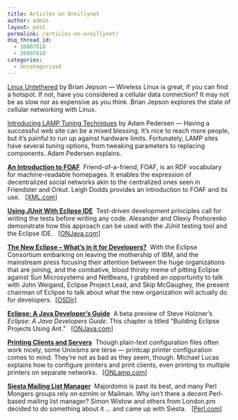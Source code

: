 ```yaml
---
title: Articles on Oreillynet
author: admin
layout: post
permalink: /articles-on-oreillynet/
dsq_thread_id:
  - 26007810
  - 26007810
categories:
  - Uncategorized
---
```

[Linux Untethered][1] by Brian Jepson &#8212; Wireless Linux is great, if you can find a hotspot. If not, have you considered a cellular data connection? It may not be as slow nor as expensive as you think. Brian Jepson explores the state of cellular networking with Linux.

[Introducing LAMP Tuning Techniques][2] by Adam Pedersen &#8212; Having a successful web site can be a mixed blessing. It&#8217;s nice to reach more people, but it&#8217;s painful to run up against hardware limits. Fortunately, LAMP sites have several tuning options, from tweaking parameters to replacing components. Adam Pedersen explains.

[**An Introduction to FOAF**][3]&nbsp; Friend-of-a-friend, FOAF, is an RDF vocabulary for machine-readable homepages. It enables the expression of decentralized social networks akin to the centralized ones seen in Friendster and Orkut. Leigh Dodds provides an introduction to FOAF and its use. &nbsp; [[XML.com]][4] 

[**Using JUnit With Eclipse IDE**][5]&nbsp; Test-driven development principles call for writing the tests before writing any code. Alexander and Olexiy Prohorenko demonstrate how this approach can be used with the JUnit testing tool and the Eclipse IDE. &nbsp; [[ONJava.com]][6]

[**The New Eclipse &#8211; What&#8217;s in it for Developers?**][7]&nbsp; With the Eclipse Consortium embarking on leaving the mothership of IBM, and the mainstream press focusing their attention between the huge organizations that are joining, and the combative, blood thirsty meme of pitting Eclipse against Sun Microsystems and NetBeans, I grabbed an opportunity to talk with John Weigand, Eclipse Project Lead, and Skip McGaughey, the present chairman of Eclipse to talk about what the new organization will actually do for developers.&nbsp; [[OSDir]][8]

[**Eclipse: A Java Developer&#8217;s Guide**][9]&nbsp; A beta preview of Steve Holzner&#8217;s *Eclipse: A Java Developers Guide*. This chapter is titled &#8220;Building Eclipse Projects Using Ant.&#8221; &nbsp; [[ONJava.com]][6]

[**Printing Clients and Servers**][10]&nbsp; Though plain-text configuration files often work nicely, some Unixisms are terse &#8212; printcap printer configuration comes to mind. They&#8217;re not as bad as they seem, though. Michael Lucas explains how to configure printers and print clients, even printing to multiple printers on separate networks. &nbsp; [[ONLamp.com]][11]<!--   generic lede template   --><p class=secondary>

**[Siesta Mailing List Manager][12]**&nbsp; Majordomo is past its best, and many Perl Mongers groups rely on ezmlm or Mailman. Why isn&#8217;t there a decent Perl-based mailing list manager? Simon Wistow and others from London.pm decided to do something about it &#8230; and came up with Siesta. &nbsp; [[Perl.com]][13]

 [1]: http://www.linuxdevcenter.com/pub/a/linux/2004/02/05/linux_cellular.html
 [2]: http://www.onlamp.com/pub/a/onlamp/2004/02/05/lamp_tuning.html
 [3]: http://www.xml.com/pub/a/2004/02/04/foaf.html
 [4]: http://www.xml.com/
 [5]: http://www.onjava.com/pub/a/onjava/2004/02/04/juie.html
 [6]: http://www.onjava.com/
 [7]: http://osdir.com/Article201.phtml
 [8]: http://osdir.com/
 [9]: http://www.onjava.com/pub/a/onjava/2004/02/04/AntEclipse.html
 [10]: http://www.onlamp.com/pub/a/bsd/2004/02/05/Big_Scary_Daemons.html
 [11]: http://www.onlamp.com/
 [12]: http://www.perl.com/pub/a/2004/02/05/siesta.html
 [13]: http://www.perl.com/